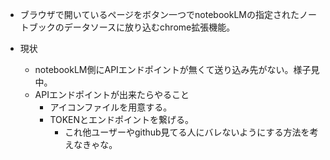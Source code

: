 - ブラウザで開いているページをボタン一つでnotebookLMの指定されたノートブックのデータソースに放り込むchrome拡張機能。

- 現状
  - notebookLM側にAPIエンドポイントが無くて送り込み先がない。様子見中。
  - APIエンドポイントが出来たらやること
    - アイコンファイルを用意する。
    - TOKENとエンドポイントを繋げる。
      - これ他ユーザーやgithub見てる人にバレないようにする方法を考えなきゃな。


